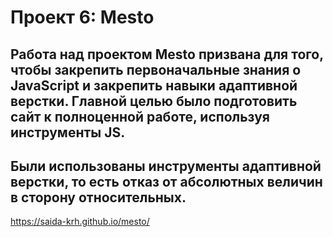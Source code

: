# Проект 6: Mesto

## Работа над проектом Mesto призвана для того, чтобы закрепить первоначальные знания о JavaScript и закрепить навыки адаптивной верстки. Главной целью было подготовить сайт к полноценной работе, используя инструменты JS.
## Были использованы инструменты адаптивной верстки, то есть отказ от абсолютных величин в сторону относительных.

https://saida-krh.github.io/mesto/